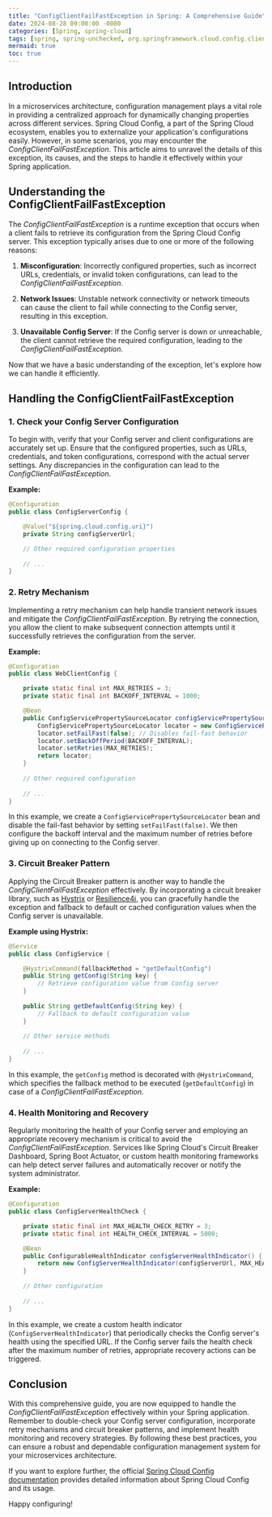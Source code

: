 ```yaml
---
title: "ConfigClientFailFastException in Spring: A Comprehensive Guide"
date: 2024-08-28 09:00:00 -0000
categories: [Spring, spring-cloud]
tags: [spring, spring-unchecked, org.springframework.cloud.config.client]
mermaid: true
toc: true
---
```



## Introduction

In a microservices architecture, configuration management plays a vital role in providing a centralized approach for dynamically changing properties across different services. Spring Cloud Config, a part of the Spring Cloud ecosystem, enables you to externalize your application's configurations easily. However, in some scenarios, you may encounter the *ConfigClientFailFastException*. This article aims to unravel the details of this exception, its causes, and the steps to handle it effectively within your Spring application.

## Understanding the ConfigClientFailFastException

The *ConfigClientFailFastException* is a runtime exception that occurs when a client fails to retrieve its configuration from the Spring Cloud Config server. This exception typically arises due to one or more of the following reasons:

1. **Misconfiguration**: Incorrectly configured properties, such as incorrect URLs, credentials, or invalid token configurations, can lead to the *ConfigClientFailFastException*.

2. **Network Issues**: Unstable network connectivity or network timeouts can cause the client to fail while connecting to the Config server, resulting in this exception.

3. **Unavailable Config Server**: If the Config server is down or unreachable, the client cannot retrieve the required configuration, leading to the *ConfigClientFailFastException*.

Now that we have a basic understanding of the exception, let's explore how we can handle it efficiently.

## Handling the ConfigClientFailFastException

### 1. Check your Config Server Configuration

To begin with, verify that your Config server and client configurations are accurately set up. Ensure that the configured properties, such as URLs, credentials, and token configurations, correspond with the actual server settings. Any discrepancies in the configuration can lead to the *ConfigClientFailFastException*. 

**Example:**
```java
@Configuration
public class ConfigServerConfig {

    @Value("${spring.cloud.config.uri}")
    private String configServerUrl;

    // Other required configuration properties
    
    // ...
}
```

### 2. Retry Mechanism

Implementing a retry mechanism can help handle transient network issues and mitigate the *ConfigClientFailFastException*. By retrying the connection, you allow the client to make subsequent connection attempts until it successfully retrieves the configuration from the server.

**Example:**
```java
@Configuration
public class WebClientConfig {

    private static final int MAX_RETRIES = 3;
    private static final int BACKOFF_INTERVAL = 1000;

    @Bean
    public ConfigServicePropertySourceLocator configServicePropertySourceLocator(ConfigClientProperties clientProperties) {
        ConfigServicePropertySourceLocator locator = new ConfigServicePropertySourceLocator(clientProperties);
        locator.setFailFast(false); // Disables fail-fast behavior
        locator.setBackOffPeriod(BACKOFF_INTERVAL);
        locator.setRetries(MAX_RETRIES);
        return locator;
    }
    
    // Other required configuration
    
    // ...
}
```

In this example, we create a `ConfigServicePropertySourceLocator` bean and disable the fail-fast behavior by setting `setFailFast(false)`. We then configure the backoff interval and the maximum number of retries before giving up on connecting to the Config server.

### 3. Circuit Breaker Pattern

Applying the Circuit Breaker pattern is another way to handle the *ConfigClientFailFastException* effectively. By incorporating a circuit breaker library, such as [Hystrix](https://github.com/Netflix/Hystrix) or [Resilience4j](https://resilience4j.readme.io/), you can gracefully handle the exception and fallback to default or cached configuration values when the Config server is unavailable.

**Example using Hystrix:**
```java
@Service
public class ConfigService {

    @HystrixCommand(fallbackMethod = "getDefaultConfig")
    public String getConfig(String key) {
        // Retrieve configuration value from Config server
    }
    
    public String getDefaultConfig(String key) {
        // Fallback to default configuration value
    }
    
    // Other service methods
    
    // ...
}
```

In this example, the `getConfig` method is decorated with `@HystrixCommand`, which specifies the fallback method to be executed (`getDefaultConfig`) in case of a *ConfigClientFailFastException*.

### 4. Health Monitoring and Recovery

Regularly monitoring the health of your Config server and employing an appropriate recovery mechanism is critical to avoid the *ConfigClientFailFastException*. Services like Spring Cloud's Circuit Breaker Dashboard, Spring Boot Actuator, or custom health monitoring frameworks can help detect server failures and automatically recover or notify the system administrator.

**Example:**
```java
@Configuration
public class ConfigServerHealthCheck {

    private static final int MAX_HEALTH_CHECK_RETRY = 3;
    private static final int HEALTH_CHECK_INTERVAL = 5000;

    @Bean
    public ConfigurableHealthIndicator configServerHealthIndicator() {
        return new ConfigServerHealthIndicator(configServerUrl, MAX_HEALTH_CHECK_RETRY, HEALTH_CHECK_INTERVAL);
    }
    
    // Other configuration
    
    // ...
}
```

In this example, we create a custom health indicator (`ConfigServerHealthIndicator`) that periodically checks the Config server's health using the specified URL. If the Config server fails the health check after the maximum number of retries, appropriate recovery actions can be triggered.

## Conclusion

With this comprehensive guide, you are now equipped to handle the *ConfigClientFailFastException* effectively within your Spring application. Remember to double-check your Config server configuration, incorporate retry mechanisms and circuit breaker patterns, and implement health monitoring and recovery strategies. By following these best practices, you can ensure a robust and dependable configuration management system for your microservices architecture.

If you want to explore further, the official [Spring Cloud Config documentation](https://spring.io/projects/spring-cloud-config) provides detailed information about Spring Cloud Config and its usage.

Happy configuring!

